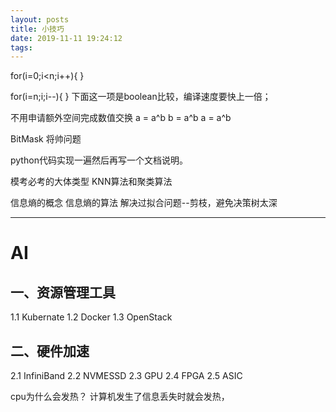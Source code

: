 ```yaml
---
layout: posts
title: 小技巧
date: 2019-11-11 19:24:12
tags:
---
```


<!--more-->

for(i=0;i<n;i++){
}

for(i=n;i;i--){
}
下面这一项是boolean比较，编译速度要快上一倍；


不用申请额外空间完成数值交换
a = a^b
b = a^b
a = a^b


BitMask
将帅问题

python代码实现一遍然后再写一个文档说明。

模考必考的大体类型
KNN算法和聚类算法


信息熵的概念
信息熵的算法
解决过拟合问题--剪枝，避免决策树太深

---

# AI

## 一、资源管理工具
1.1 Kubernate
1.2 Docker
1.3 OpenStack

## 二、硬件加速
2.1 InfiniBand
2.2 NVMESSD
2.3 GPU
2.4 FPGA
2.5 ASIC



cpu为什么会发热？
计算机发生了信息丢失时就会发热，
